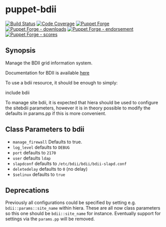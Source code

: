 puppet-bdii
===========

[![Build Status](https://travis-ci.org/cernops/puppet-bdii.png?branch=master)](https://travis-ci.org/cernops/puppet-bdii)
[![Code Coverage](https://coveralls.io/repos/github/cernops/puppet-bdii/badge.svg?branch=master)](https://coveralls.io/github/cernops/puppet-bdii)
[![Puppet Forge](https://img.shields.io/puppetforge/v/CERNOps/bdii.svg)](https://forge.puppetlabs.com/CERNOps/bdii)
[![Puppet Forge - downloads](https://img.shields.io/puppetforge/dt/CERNOps/bdii.svg)](https://forge.puppetlabs.com/CERNOps/bdii)
[![Puppet Forge - endorsement](https://img.shields.io/puppetforge/e/CERNOps/bdii.svg)](https://forge.puppetlabs.com/CERNOps/bdii)
[![Puppet Forge - scores](https://img.shields.io/puppetforge/f/CERNOps/bdii.svg)](https://forge.puppetlabs.com/CERNOps/bdii)

Synopsis
--------

Manage the BDII grid information system.

Documentation for BDII is available [here](http://gridinfo.web.cern.ch)

To use a bdii resource, it should be enough to simply:

include bdii

To manage site bdii, it is expected that hiera should be used to configure
the sitebdii parameters, however it is in theory possible to modify the 
defaults in params.pp if this is more convenient.

## Class Parameters to bdii
 * `manage_firewall` Defaults to true.
 * `log_level` defaults to  `DEBUG`
 * `port` defaults to `2170`
 * `user`  defaults `ldap`
 * `slapdconf` defaults to `/etc/bdii/bdii/bdii-slapd.conf`
 * `deletedelay` defaults to `0` (no delay)
 * `$selinux` defaults to `true`


## Deprecations
Previously all configurations could be specified by setting e.g.
`bdii::params::site_name` within hiera. These are all now class parameters
so this one should be `bdii::site_name` for instance.
Eventually support for settings via the `params.pp` will be removed.


